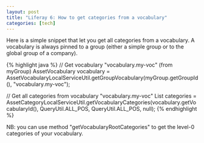 ```yaml
---
layout: post
title: "Liferay 6: How to get categories from a vocabulary"
categories: [tech]
---
```

Here is a simple snippet that let you get all categories from a vocabulary. A vocabulary is always pinned to a group (either a simple group or to the global group of a company).
<!--more-->

{% highlight java %}
// Get vocabulary "vocabulary.my-voc" (from myGroup)
AssetVocabulary vocabulary = AssetVocabularyLocalServiceUtil.getGroupVocabulary(myGroup.getGroupId(), "vocabulary.my-voc");

// Get all categories from vocabulary "vocabulary.my-voc"
List<AssetCategory> categories = AssetCategoryLocalServiceUtil.getVocabularyCategories(vocabulary.getVocabularyId(), QueryUtil.ALL_POS, QueryUtil.ALL_POS, null);
{% endhighlight %}

NB: you can use method "getVocabularyRootCategories" to get the level-0 categories of your vocabulary.
